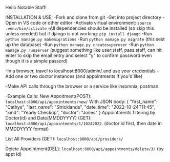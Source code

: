 Hello Notable Staff!

INSTALLATION & USE: 
-Fork and clone from git
-Get into project directory
-Open in VS code or other editor 
-Activate virtual environment:
    `source .venv/bin/activate`
-All dependencies should be installed (so skip this unless needed) but if django is not working:
    `pip install django`
-Run `python manage.py makemigrations`
-Run `python manage.py migrate` (this sest up the database)
-Run `python manage.py createsuperuser`
-Run `python manage.py runserver`
(suggest something like user:staff, pass:staff, can hit enter to skip the email entry and select "y" to confirm password even though it is a simple passord)

-In a browser, travel to localhost:8000/admin/ and use your credentials
-Add one or two doctor instances (and appointments if you'd like)

-Make API calls through the browser or a service like insomnia, postman.

-Example Calls:
New Appoitment(POST):
    `localhost:8000/api/appointments/new/`
    With JSON body:
    {
        "first_name": "Cathys",
        "last_name": "Stricklands",
        "date_time": "2022-10-24T11:45",
        "kind": "Yearly Checkup",
        "doctor": "Jones"
    }
Appointments filtering by Doctor(id) and Date(MMDDYYYY) (GET):
    `localhost:8000/api/appointments/1/10242022`. (doctor id first, then date in MMDDYYYY format)

List All Providers (GET):
    `localhost:8000/api/providers/`

Delete Appointment(DEL):
    `localhost:8000/api/appointments/delete/3/` (by appt id)


